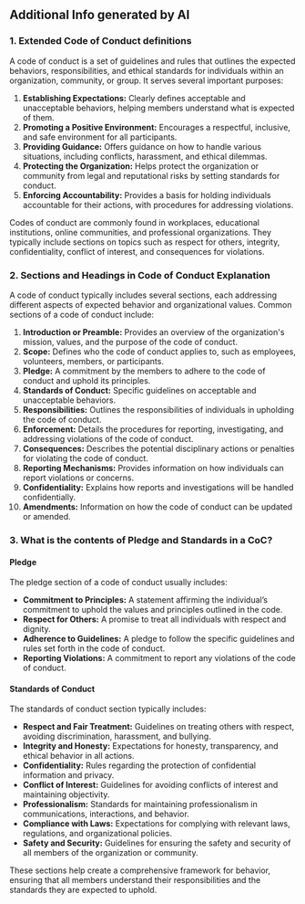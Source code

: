## Additional Info generated by AI
### 1. Extended Code of Conduct definitions
A code of conduct is a set of guidelines and rules that outlines the expected behaviors, responsibilities, and ethical standards for individuals within an organization, community, or group. It serves several important purposes:

1. **Establishing Expectations:** Clearly defines acceptable and unacceptable behaviors, helping members understand what is expected of them.
2. **Promoting a Positive Environment:** Encourages a respectful, inclusive, and safe environment for all participants.
3. **Providing Guidance:** Offers guidance on how to handle various situations, including conflicts, harassment, and ethical dilemmas.
4. **Protecting the Organization:** Helps protect the organization or community from legal and reputational risks by setting standards for conduct.
5. **Enforcing Accountability:** Provides a basis for holding individuals accountable for their actions, with procedures for addressing violations.

Codes of conduct are commonly found in workplaces, educational institutions, online communities, and professional organizations. They typically include sections on topics such as respect for others, integrity, confidentiality, conflict of interest, and consequences for violations.
### 2. Sections and Headings in Code of Conduct Explanation
A code of conduct typically includes several sections, each addressing different aspects of expected behavior and organizational values. Common sections of a code of conduct include:

1. **Introduction or Preamble:** Provides an overview of the organization's mission, values, and the purpose of the code of conduct.
2. **Scope:** Defines who the code of conduct applies to, such as employees, volunteers, members, or participants.
3. **Pledge:** A commitment by the members to adhere to the code of conduct and uphold its principles.
4. **Standards of Conduct:** Specific guidelines on acceptable and unacceptable behaviors.
5. **Responsibilities:** Outlines the responsibilities of individuals in upholding the code of conduct.
6. **Enforcement:** Details the procedures for reporting, investigating, and addressing violations of the code of conduct.
7. **Consequences:** Describes the potential disciplinary actions or penalties for violating the code of conduct.
8. **Reporting Mechanisms:** Provides information on how individuals can report violations or concerns.
9. **Confidentiality:** Explains how reports and investigations will be handled confidentially.
10. **Amendments:** Information on how the code of conduct can be updated or amended.

### 3. What is the contents of Pledge and Standards in a CoC?
#### Pledge
The pledge section of a code of conduct usually includes:
- **Commitment to Principles:** A statement affirming the individual’s commitment to uphold the values and principles outlined in the code.
- **Respect for Others:** A promise to treat all individuals with respect and dignity.
- **Adherence to Guidelines:** A pledge to follow the specific guidelines and rules set forth in the code of conduct.
- **Reporting Violations:** A commitment to report any violations of the code of conduct.

#### Standards of Conduct
The standards of conduct section typically includes:
- **Respect and Fair Treatment:** Guidelines on treating others with respect, avoiding discrimination, harassment, and bullying.
- **Integrity and Honesty:** Expectations for honesty, transparency, and ethical behavior in all actions.
- **Confidentiality:** Rules regarding the protection of confidential information and privacy.
- **Conflict of Interest:** Guidelines for avoiding conflicts of interest and maintaining objectivity.
- **Professionalism:** Standards for maintaining professionalism in communications, interactions, and behavior.
- **Compliance with Laws:** Expectations for complying with relevant laws, regulations, and organizational policies.
- **Safety and Security:** Guidelines for ensuring the safety and security of all members of the organization or community.

These sections help create a comprehensive framework for behavior, ensuring that all members understand their responsibilities and the standards they are expected to uphold.